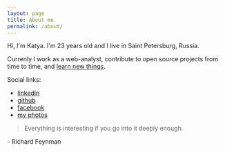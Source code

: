 ```yaml
---
layout: page
title: About me
permalink: /about/
---
```


Hi, I'm Katya. I'm 23 years old and I live in Saint Petersburg, Russia.

Currenly I work as a web-analyst, contribute to open source projects from time to time, and [learn new things](/cv.md#Courses). 

Social links:

* [linkedin](https://ru.linkedin.com/in/demidovakatya/en)
* [github](https://github.com/demidovakatya)
* [facebook](https://www.facebook.com/demidovakatya)
* [my photos](http://captain-cotique.tumblr.com)


> Everything is interesting if you go into it deeply enough.

<p class="quote-author">- Richard Feynman</p>

